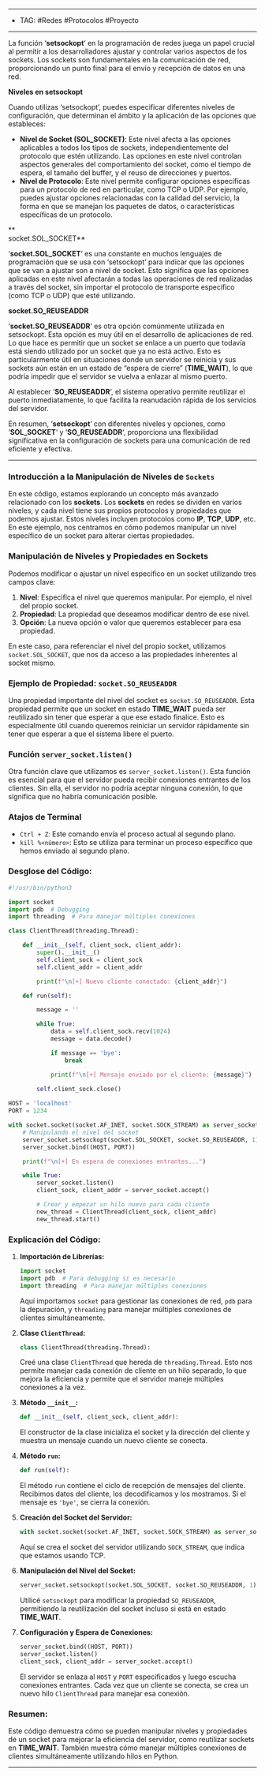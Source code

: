 
-----
- TAG: #Redes #Protocolos #Proyecto 
-----
La función ‘**setsockopt**‘ en la programación de redes juega un papel crucial al permitir a los desarrolladores ajustar y controlar varios aspectos de los sockets. Los sockets son fundamentales en la comunicación de red, proporcionando un punto final para el envío y recepción de datos en una red.

**Niveles en setsockopt**

Cuando utilizas ‘setsockopt’, puedes especificar diferentes niveles de configuración, que determinan el ámbito y la aplicación de las opciones que estableces:

- **Nivel de Socket (SOL_SOCKET)**: Este nivel afecta a las opciones aplicables a todos los tipos de sockets, independientemente del protocolo que estén utilizando. Las opciones en este nivel controlan aspectos generales del comportamiento del socket, como el tiempo de espera, el tamaño del buffer, y el reuso de direcciones y puertos.
- **Nivel de Protocolo**: Este nivel permite configurar opciones específicas para un protocolo de red en particular, como TCP o UDP. Por ejemplo, puedes ajustar opciones relacionadas con la calidad del servicio, la forma en que se manejan los paquetes de datos, o características específicas de un protocolo.

**  
socket.SOL_SOCKET**

‘**socket.SOL_SOCKET**‘ es una constante en muchos lenguajes de programación que se usa con ‘setsockopt’ para indicar que las opciones que se van a ajustar son a nivel de socket. Esto significa que las opciones aplicadas en este nivel afectarán a todas las operaciones de red realizadas a través del socket, sin importar el protocolo de transporte específico (como TCP o UDP) que esté utilizando.

**socket.SO_REUSEADDR**

‘**socket.SO_REUSEADDR**‘ es otra opción comúnmente utilizada en setsockopt. Esta opción es muy útil en el desarrollo de aplicaciones de red. Lo que hace es permitir que un socket se enlace a un puerto que todavía está siendo utilizado por un socket que ya no está activo. Esto es particularmente útil en situaciones donde un servidor se reinicia y sus sockets aún están en un estado de “espera de cierre” (**TIME_WAIT**), lo que podría impedir que el servidor se vuelva a enlazar al mismo puerto.

Al establecer ‘**SO_REUSEADDR**‘, el sistema operativo permite reutilizar el puerto inmediatamente, lo que facilita la reanudación rápida de los servicios del servidor.

En resumen, ‘**setsockopt**‘ con diferentes niveles y opciones, como ‘**SOL_SOCKET**‘ y ‘**SO_REUSEADDR**‘, proporciona una flexibilidad significativa en la configuración de sockets para una comunicación de red eficiente y efectiva.

---

### Introducción a la Manipulación de Niveles de `Sockets`

En este código, estamos explorando un concepto más avanzado relacionado con los **sockets**. Los **sockets** en redes se dividen en varios niveles, y cada nivel tiene sus propios protocolos y propiedades que podemos ajustar. Estos niveles incluyen protocolos como **IP**, **TCP**, **UDP**, etc. En este ejemplo, nos centramos en cómo podemos manipular un nivel específico de un socket para alterar ciertas propiedades.

### Manipulación de Niveles y Propiedades en Sockets

Podemos modificar o ajustar un nivel específico en un socket utilizando tres campos clave:

1. **Nivel**: Especifica el nivel que queremos manipular. Por ejemplo, el nivel del propio socket.
2. **Propiedad**: La propiedad que deseamos modificar dentro de ese nivel.
3. **Opción**: La nueva opción o valor que queremos establecer para esa propiedad.

En este caso, para referenciar el nivel del propio socket, utilizamos `socket.SOL_SOCKET`, que nos da acceso a las propiedades inherentes al socket mismo.

### Ejemplo de Propiedad: `socket.SO_REUSEADDR`

Una propiedad importante del nivel del socket es `socket.SO_REUSEADDR`. Esta propiedad permite que un socket en estado **TIME_WAIT** pueda ser reutilizado sin tener que esperar a que ese estado finalice. Esto es especialmente útil cuando queremos reiniciar un servidor rápidamente sin tener que esperar a que el sistema libere el puerto.

### Función `server_socket.listen()`

Otra función clave que utilizamos es `server_socket.listen()`. Esta función es esencial para que el servidor pueda recibir conexiones entrantes de los clientes. Sin ella, el servidor no podría aceptar ninguna conexión, lo que significa que no habría comunicación posible.

### Atajos de Terminal

- `Ctrl + Z`: Este comando envía el proceso actual al segundo plano.
- `kill %<número>`: Esto se utiliza para terminar un proceso específico que hemos enviado al segundo plano.

### Desglose del Código:

```python
#!/usr/bin/python3

import socket
import pdb  # Debugging
import threading  # Para manejar múltiples conexiones

class ClientThread(threading.Thread):

	def __init__(self, client_sock, client_addr):
		super().__init__()
		self.client_sock = client_sock
		self.client_addr = client_addr

		print(f"\n[+] Nuevo cliente conectado: {client_addr}")

	def run(self):

		message = ''

		while True:
			data = self.client_sock.recv(1024)
			message = data.decode()

			if message == 'bye':
				break

			print(f"\n[+] Mensaje enviado por el cliente: {message}")
		
		self.client_sock.close()

HOST = 'localhost'
PORT = 1234

with socket.socket(socket.AF_INET, socket.SOCK_STREAM) as server_socket:
	# Manipulando el nivel del socket
	server_socket.setsockopt(socket.SOL_SOCKET, socket.SO_REUSEADDR, 1)  # TIME_WAIT
	server_socket.bind((HOST, PORT))

	print(f"\n[+] En espera de conexiones entrantes...")

	while True:
		server_socket.listen()
		client_sock, client_addr = server_socket.accept()

		# Crear y empezar un hilo nuevo para cada cliente
		new_thread = ClientThread(client_sock, client_addr)
		new_thread.start()
```

### Explicación del Código:

1. **Importación de Librerías:**
   ```python
   import socket
   import pdb  # Para debugging si es necesario
   import threading  # Para manejar múltiples conexiones
   ```
   Aquí importamos `socket` para gestionar las conexiones de red, `pdb` para la depuración, y `threading` para manejar múltiples conexiones de clientes simultáneamente.

2. **Clase `ClientThread`:**
   ```python
   class ClientThread(threading.Thread):
   ```
   Creé una clase `ClientThread` que hereda de `threading.Thread`. Esto nos permite manejar cada conexión de cliente en un hilo separado, lo que mejora la eficiencia y permite que el servidor maneje múltiples conexiones a la vez.

3. **Método `__init__`:**
   ```python
   def __init__(self, client_sock, client_addr):
   ```
   El constructor de la clase inicializa el socket y la dirección del cliente y muestra un mensaje cuando un nuevo cliente se conecta.

4. **Método `run`:**
   ```python
   def run(self):
   ```
   El método `run` contiene el ciclo de recepción de mensajes del cliente. Recibimos datos del cliente, los decodificamos y los mostramos. Si el mensaje es `'bye'`, se cierra la conexión.

5. **Creación del Socket del Servidor:**
   ```python
   with socket.socket(socket.AF_INET, socket.SOCK_STREAM) as server_socket:
   ```
   Aquí se crea el socket del servidor utilizando `SOCK_STREAM`, que indica que estamos usando TCP.

6. **Manipulación del Nivel del Socket:**
   ```python
   server_socket.setsockopt(socket.SOL_SOCKET, socket.SO_REUSEADDR, 1)
   ```
   Utilicé `setsockopt` para modificar la propiedad `SO_REUSEADDR`, permitiendo la reutilización del socket incluso si está en estado **TIME_WAIT**.

7. **Configuración y Espera de Conexiones:**
   ```python
   server_socket.bind((HOST, PORT))
   server_socket.listen()
   client_sock, client_addr = server_socket.accept()
   ```
   El servidor se enlaza al `HOST` y `PORT` especificados y luego escucha conexiones entrantes. Cada vez que un cliente se conecta, se crea un nuevo hilo `ClientThread` para manejar esa conexión.

### Resumen:

Este código demuestra cómo se pueden manipular niveles y propiedades de un socket para mejorar la eficiencia del servidor, como reutilizar sockets en **TIME_WAIT**. También muestra cómo manejar múltiples conexiones de clientes simultáneamente utilizando hilos en Python.

---
